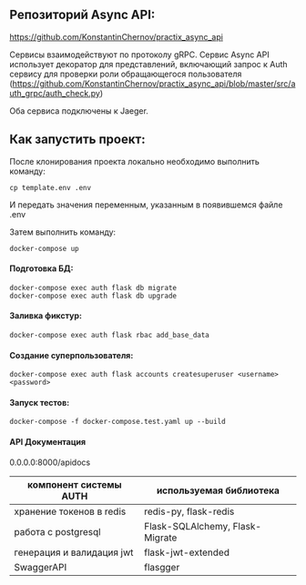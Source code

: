 ## Репозиторий Async API:

https://github.com/KonstantinChernov/practix_async_api

Сервисы взаимодействуют по протоколу gRPC. Сервис Async API использует декоратор для представлений, 
включающий запрос к Auth сервису для проверки роли обращающегося пользователя
(https://github.com/KonstantinChernov/practix_async_api/blob/master/src/auth_grpc/auth_check.py)

Оба сервиса подключены к Jaeger.


## Как запустить проект:

После клонирования проекта локально необходимо выполнить команду:
```
cp template.env .env
```
И передать значения переменным, указанным в появившемся файле .env

Затем выполнить команду:
```
docker-compose up
```

#### Подготовка БД:
```
docker-compose exec auth flask db migrate
docker-compose exec auth flask db upgrade
```

#### Заливка фикстур:
```
docker-compose exec auth flask rbac add_base_data
```

#### Создание суперпользователя:
```
docker-compose exec auth flask accounts createsuperuser <username> <password>
```


#### Запуск тестов:
```
docker-compose -f docker-compose.test.yaml up --build
```


#### API Документация

0.0.0.0:8000/apidocs


| компонент системы AUTH | используемая библиотека |
| -----------------------|-------------------------|
| хранение токенов в redis | redis-py, flask-redis |
| работа с postgresql      | Flask-SQLAlchemy, Flask-Migrate |
| генерация и валидация jwt | flask-jwt-extended |
| SwaggerAPI                | flasgger

